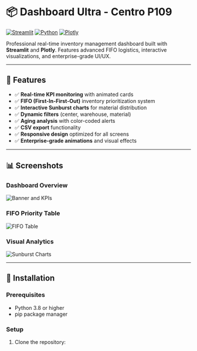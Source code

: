 # 📦 Dashboard Ultra - Centro P109

[![Streamlit](https://img.shields.io/badge/Streamlit-FF4B4B?style=for-the-badge&logo=Streamlit&logoColor=white)](https://streamlit.io/)
[![Python](https://img.shields.io/badge/Python-3776AB?style=for-the-badge&logo=python&logoColor=white)](https://www.python.org/)
[![Plotly](https://img.shields.io/badge/Plotly-3F4F75?style=for-the-badge&logo=plotly&logoColor=white)](https://plotly.com/)

Professional real-time inventory management dashboard built with **Streamlit** and **Plotly**. Features advanced FIFO logistics, interactive visualizations, and enterprise-grade UI/UX.

---

## 🎯 Features

- ✅ **Real-time KPI monitoring** with animated cards
- ✅ **FIFO (First-In-First-Out)** inventory prioritization system
- ✅ **Interactive Sunburst charts** for material distribution
- ✅ **Dynamic filters** (center, warehouse, material)
- ✅ **Aging analysis** with color-coded alerts
- ✅ **CSV export** functionality
- ✅ **Responsive design** optimized for all screens
- ✅ **Enterprise-grade animations** and visual effects

---

## 📊 Screenshots

### Dashboard Overview
![Banner and KPIs](screenshots/banner-kpis.jpg)

### FIFO Priority Table
![FIFO Table](screenshots/fifo-table.jpg)

### Visual Analytics
![Sunburst Charts](screenshots/sunburst-charts.jpg)

---

## 🚀 Installation

### Prerequisites
- Python 3.8 or higher
- pip package manager

### Setup

1. Clone the repository:
 

